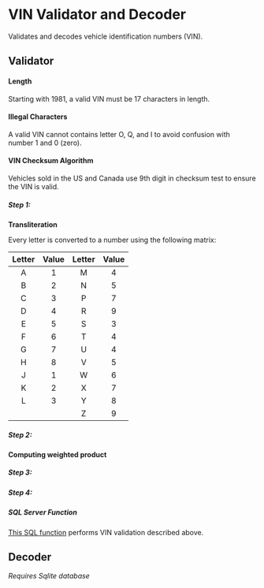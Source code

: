 # VIN Validator and Decoder
Validates and decodes vehicle identification numbers (VIN). 

## Validator



#### Length
Starting with 1981, a valid VIN must be 17 characters in length. 

#### Illegal Characters
A valid VIN cannot contains letter O, Q, and I to avoid confusion with number 1 and 0 (zero).

#### VIN Checksum Algorithm
Vehicles sold in the US and Canada use 9th digit in checksum test to ensure the VIN is valid. 

##### Step 1: 
**Transliteration**

Every letter is converted to a number using the following matrix: 
 
| Letter | Value | Letter | Value |
|:-: |:-:|:-:|:-:|
|A|1|M|4|
|B|2|N|5|
|C|3|P|7|
|D|4|R|9|
|E|5|S|3|
|F|6|T|4|
|G|7|U|4|
|H|8|V|5|
|J|1|W|6|
|K|2|X|7|
|L|3|Y|8|
| | |Z|9|

##### Step 2: 
**Computing weighted product**


##### Step 3: 

##### Step 4: 


##### SQL Server Function
[This SQL function](https://gist.github.com/dvysotskiy/2fb90e6bda0f2feac0c04243d7751ca5) performs VIN validation described above.


## Decoder

*Requires Sqlite database*
